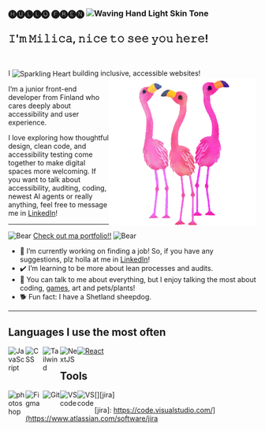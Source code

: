 ### 🅗🅤🅛🅛🅞 🅕🅡🅔🅝 <img src="https://raw.githubusercontent.com/Tarikul-Islam-Anik/Animated-Fluent-Emojis/master/Emojis/Hand%20gestures/Waving%20Hand%20Light%20Skin%20Tone.png" alt="Waving Hand Light Skin Tone" width="25" height="25" />

## 𝙸'𝚖 𝙼𝚒𝚕𝚒𝚌𝚊, 𝚗𝚒𝚌𝚎 𝚝𝚘 𝚜𝚎𝚎 𝚢𝚘𝚞 𝚑𝚎𝚛𝚎!
<br>

I <img src="https://raw.githubusercontent.com/Tarikul-Islam-Anik/Animated-Fluent-Emojis/master/Emojis/Smilies/Sparkling%20Heart.png" alt="Sparkling Heart" width="25" height="25" style="vertical-align: middle" /> building inclusive, accessible websites!  <img align="right" width="300" alt="GIF" src="milicakrivokapic/../flamingo.gif" />

I’m a junior front-end developer from Finland who cares deeply about accessibility and user experience.

I love exploring how thoughtful design, clean code, and accessibility testing come together to make digital spaces more welcoming. If you want to talk about accessibility, auditing, coding, newest AI agents or really anything, feel free to message me in [LinkedIn](https://www.linkedin.com/in/milica-krivokapic/)!

---


<img src="https://raw.githubusercontent.com/Tarikul-Islam-Anik/Animated-Fluent-Emojis/master/Emojis/Animals/Bear.png" alt="Bear" width="25" height="25" /> [Check out ma portfolio!!](https://portfolio2025-delta-dusky.vercel.app/) <img src="https://raw.githubusercontent.com/Tarikul-Islam-Anik/Animated-Fluent-Emojis/master/Emojis/Animals/Bear.png" alt="Bear" width="25" height="25" />

- 👀 I’m currently working on finding a job! So, if you have any suggestions, plz holla at me in [LinkedIn](https://www.linkedin.com/in/milica-krivokapic/)!
- ✔️ I’m learning to be more about lean processes and audits.
- 💬 You can talk to me about everything, but I enjoy talking the most about coding, [games](https://steamcommunity.com/id/milica), art and pets/plants! 
- 🐕 Fun fact: I have a Shetland sheepdog.

---

## Languages I use the most often

[<img  src="https://cdn.jsdelivr.net/gh/devicons/devicon/icons/react/react-original.svg" width="35"  alt="React" />][react]
[<img src="https://cdn.jsdelivr.net/gh/devicons/devicon/icons/javascript/javascript-plain.svg" width="35" align="left" alt="JavaScript" />][js]
[<img src="https://cdn.jsdelivr.net/gh/devicons/devicon/icons/css3/css3-plain.svg" width="35" align="left" alt="CSS"/>][css]
[<img src="https://cdn.jsdelivr.net/gh/devicons/devicon@latest/icons/tailwindcss/tailwindcss-original.svg" width="35" align="left" alt="Tailwind" />][tailwind]
[<img src="https://cdn.jsdelivr.net/gh/devicons/devicon@latest/icons/nextjs/nextjs-original.svg" width="35" align="left" alt="NextJS" />][nextjs]






## Tools

[<img src="https://cdn.jsdelivr.net/gh/devicons/devicon@latest/icons/photoshop/photoshop-original.svg" width="35" alt="photoshop" align="left" alt="Photoshop" />][photoshop]
[<img src="https://cdn.jsdelivr.net/gh/devicons/devicon/icons/figma/figma-original.svg" width="35" alt="Figma" align="left" alt="Figma" />][figma]
[<img src="https://cdn.jsdelivr.net/gh/devicons/devicon/icons/git/git-plain.svg"  width="35" alt="Git" align="left" alt="Git" />][git]
[<img src="https://cdn.jsdelivr.net/gh/devicons/devicon/icons/vscode/vscode-original.svg" width="35" alt="VScode" align="left" alt="VsCode" />][vscode]
[<img src="https://cdn.jsdelivr.net/gh/devicons/devicon@latest/icons/jira/jira-original-wordmark.svg" width="35" alt="VScode" align="left" alt="Jira" />][jira]

[js]: https://developer.mozilla.org/en-US/docs/Web/JavaScript
[react]: https://reactjs.org/
[figma]: https://www.figma.com/
[css]: https://developer.mozilla.org/en-US/docs/Web/CSS
[tailwind]: https://tailwindcss.com/
[photoshop]: https://www.adobe.com/products/photoshop.html
[nextjs]: https://nextjs.org/
[git]: https://git-scm.com/
[vscode]: https://code.visualstudio.com/
[jira]: https://code.visualstudio.com/](https://www.atlassian.com/software/jira

